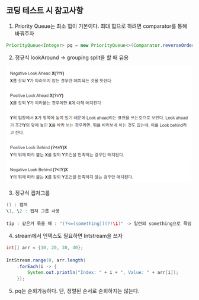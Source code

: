 ## 코딩 테스트 시 참고사항

1. Priority Queue는 최소 힙이 기본이다. 최대 힙으로 하려면 comparator를 통해 바꿔주자
```java
PriorityQueue<Integer> pq = new PriorityQueue<>(Comparator.reverseOrder());
```

2. 정규식 lookAround -> grouping split을 할 때 유용

![img_2.png](img_2.png)

3. 정규식 캡처그룹
```java
() : 캡처
\1, \2 : 캡처 그룹 사용

tip : 같은거 묶을 때 : "(?<=(something))(?!\1)" -> 일련의 something으로 묶임
```

4. stream에서 인덱스도 필요하면 Intstream을 쓰자
```java
int[] arr = {10, 20, 30, 40};

IntStream.range(0, arr.length)
    .forEach(i -> {
        System.out.println("Index: " + i + ", Value: " + arr[i]);
    });

```

5. pq는 순회가능하다. 단, 정렬된 순서로 순회하지는 않는다.